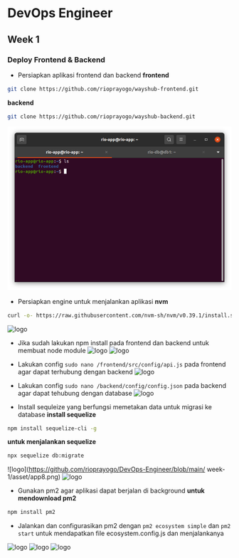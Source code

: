 # DevOps Engineer
## Week 1
### Deploy Frontend & Backend

* Persiapkan aplikasi frontend dan backend
**frontend**
```sh
git clone https://github.com/rioprayogo/wayshub-frontend.git
```
**backend**
```sh
git clone https://github.com/rioprayogo/wayshub-backend.git
```
![logo](https://raw.githubusercontent.com/rioprayogo/DevOps-Engineer/main/week-1/assets/app1.png)


* Persiapkan engine untuk menjalankan aplikasi
**nvm**
```sh
curl -o- https://raw.githubusercontent.com/nvm-sh/nvm/v0.39.1/install.sh | bash
```
 ![logo](https://github.com/rioprayogo/DevOps-Engineer/blob/main/week-1/asset/app2.png)

* Jika sudah lakukan npm install pada frontend dan backend untuk membuat node module
 ![logo](https://github.com/rioprayogo/DevOps-Engineer/blob/main/week-1/asset/app3.png)
 ![logo](https://github.com/rioprayogo/DevOps-Engineer/blob/main/week-1/asset/app4.png)

 * Lakukan config `sudo nano /frontend/src/config/api.js` pada frontend agar dapat terhubung dengan backend
  ![logo](https://github.com/rioprayogo/DevOps-Engineer/blob/main/week-1/asset/app5.png)

* Lakukan config `sudo nano /backend/config/config.json` pada backend agar dapat tehubung dengan database
  ![logo](https://github.com/rioprayogo/DevOps-Engineer/blob/main/week-1/asset/app7.png)

* Install sequleize yang berfungsi memetakan data untuk migrasi ke database
**install sequelize**
```sh
npm install sequelize-cli -g
```
**untuk menjalankan sequelize**
```sh
npx sequelize db:migrate
```
![logo](https://github.com/rioprayogo/DevOps-Engineer/blob/main/
week-1/asset/app8.png)
![logo](https://github.com/rioprayogo/DevOps-Engineer/blob/main/week-1/asset/app9.png)

* Gunakan pm2 agar aplikasi dapat berjalan di background
**untuk mendownload pm2**
```sh
npm install pm2
```
* Jalankan dan configurasikan pm2 dengan `pm2 ecosystem simple` dan `pm2 start` untuk mendapatkan file ecosystem.config.js dan menjalankanya

![logo](https://github.com/rioprayogo/DevOps-Engineer/blob/main/week-1/asset/app11.png)
![logo](https://github.com/rioprayogo/DevOps-Engineer/blob/main/week-1/asset/app12.png)
![logo](https://github.com/rioprayogo/DevOps-Engineer/blob/main/week-1/asset/app13.png)
